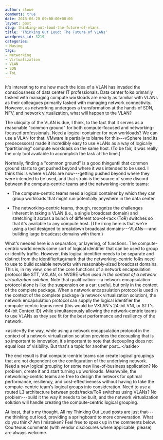 ```yaml
---
author: slowe
comments: true
date: 2013-06-20 09:00:00+00:00
layout: post
slug: thinking-out-loud-the-future-of-vlans
title: 'Thinking Out Loud: The Future of VLANs'
wordpress_id: 3219
categories:
- Musing
tags:
- Networking
- Virtualization
- VLAN
- SDN
- ToL
---
```


It's interesting to me how much the idea of a VLAN has invaded the consciousness of data center IT professionals. Data center folks primarily tasked with managing compute workloads are nearly as familiar with VLANs as their colleagues primarily tasked with managing network connectivity. However, as networking undergoes a transformation at the hands of SDN, NFV, and network virtualization, what will happen to the VLAN?

The ubiquity of the VLAN is due, I think, to the fact that it serves as a reasonable "common ground" for both compute-focused and networking-focused professionals. Need a logical container for new workloads? We can use a VLAN for that. VMware is partially to blame for this---vSphere (and its predecessors) made it incredibly easy to use VLANs as a way of logically "partitioning" compute workloads on the same host. (To be fair, it was really the only tool available to accomplish the task at the time.)

Normally, finding a "common ground" is a good thinguntil that common ground starts to get pushed beyond where it was intended to be used. I think this is where VLANs are now---getting pushed beyond where they were intended to be used, and that strain is the source of some discord between the compute-centric teams and the networking-centric teams:

* The compute-centric teams need a logical container by which they can group workloads that might run potentially anywhere in the data center.

* The networking-centric teams, though, recognize the challenges inherent in taking a VLAN (i.e., a single broadcast domain) and stretching it across a bunch of different top-of-rack (ToR) switches so that it's available to any compute host. (The irony here is that we're using a tool designed to breakdown broadcast domains---VLANs---and building large broadcast domains with them.)

What's needed here is a separation, or layering, of functions. The compute-centric world needs some sort of logical identifier that can be used to group or identify traffic. However, this logical identifier needs to be separate and distinct from the identifier/tag/mark that the networking-centric folks need to use to build scalable networks with reasonably-sized broadcast domains. This is, in my view, one of the core functions of a network encapsulation protocol like STT, VXLAN, or NVGRE _when used in the context of a network virtualization solution._ Note that qualification---a network encapsulation protocol alone is like the suspension on a car: useful, but only in the context of the complete package. When a network encapsulation protocol is used in the context of the complete package (a network virtualization solution), the network encapsulation protocol can supply the logical identifier the compute-centric teams need (this would be VXLAN's 24-bit VNI, or STT's 64-bit Context ID) while simultaneously allowing the network-centric teams to use VLANs as they see fit for the best performance and resiliency of the network.

&lt;aside&gt;By the way, while using a network encapsulation protocol in the context of a network virtualization solution provides the decoupling that is so important to innovation, it's important to note that decoupling does not equal loss of visibility. But that's a topic for another post...&lt;/aside&gt;

The end result is that compute-centric teams can create logical groupings that are not dependent on the configuration of the underlying network. Need a new logical grouping for some new line-of-business application? No problem, create it and start turning up workloads. Meanwhile, the networking-centric teams are free to design the network for optimal performance, resiliency, and cost-effectiveness without having to take the compute-centric team's logical groups into consideration. Need to use a routed L3 architecture between pods/racks/ToR switches using VLANs? No problem---build it the way it needs to be built, and the network virtualization solution will handle creating the compute-centric logical grouping.

At least, that's my thought. All my Thinking Out Loud posts are just that---me thinking out loud, providing a springboard to more conversation. What do you think? Am I mistaken? Feel free to speak up in the comments below. Courteous comments (with vendor disclosures where applicable, please) are always welcome.
